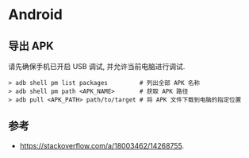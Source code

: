 # Android

## 导出 APK

请先确保手机已开启 USB 调试, 并允许当前电脑进行调试.

```console
> adb shell pm list packages         # 列出全部 APK 名称
> adb shell pm path <APK_NAME>       # 获取 APK 路径
> adb pull <APK_PATH> path/to/target # 将 APK 文件下载到电脑的指定位置
```

## 参考

- <https://stackoverflow.com/a/18003462/14268755>.
